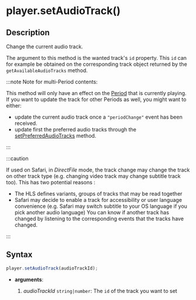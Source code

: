 # player.setAudioTrack()

## Description

Change the current audio track.

The argument to this method is the wanted track's `id` property. This `id` can
for example be obtained on the corresponding track object returned by the
`getAvailableAudioTracks` method.

:::note
Note for multi-Period contents:

This method will only have an effect on the
[Period](../../Getting_Started/Glossary.md#period) that is currently playing.
If you want to update the track for other Periods as well, you might want to
either:

- update the current audio track once a `"periodChange"` event has been
  received.
- update first the preferred audio tracks through the
  [setPreferredAudioTracks](./setPreferredAudioTracks.md) method.

:::

:::caution

If used on Safari, in _DirectFile_ mode, the track change may change
the track on other track type (e.g. changing video track may change subtitle
track too).
This has two potential reasons :

- The HLS defines variants, groups of tracks that may be read together
- Safari may decide to enable a track for accessibility or user language
  convenience (e.g. Safari may switch subtitle to your OS language if you pick
  another audio language)
  You can know if another track has changed by listening to the corresponding
  events that the tracks have changed.

:::

## Syntax

```js
player.setAudioTrack(audioTrackId);
```

 - **arguments**:

   1. _audioTrackId_ `string|number`: The `id` of the track you want to set
